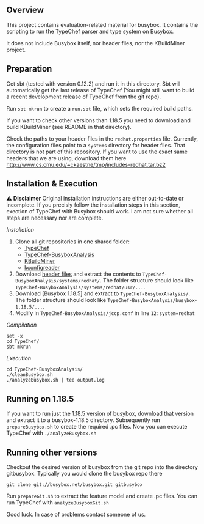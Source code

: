 Overview
--------

This project contains evaluation-related material for busybox. It contains the scripting to run the TypeChef parser and type system on Busybox.

It does not include Busybox itself, nor header files, nor the KBuildMiner project.


Preparation
-----------
Get sbt (tested with version 0.12.2) and run it in this directory. Sbt will automatically get the last release of TypeChef (You might still want to build a recent development release of TypeChef from the git repo).

Run `sbt mkrun` to create a `run.sbt` file, which sets the required build paths.

If you want to check other versions than 1.18.5 you need to download and build KBuildMiner (see README in that directory).

Check the paths to your header files in the `redhat.properties` file. Currently, the configuration files point to a `systems` directory for header files. That directory is not part of this repository. If you want to use the exact same headers that we are using, download them here http://www.cs.cmu.edu/~ckaestne/tmp/includes-redhat.tar.bz2


Installation \& Execution
-------------------------

⚠ **Disclaimer** Original installation instructions are either out-to-date or incomplete. If you precisly follow the installation steps in this section, exection of TypeChef with Busybox should work. I am not sure whether all steps are necessary nor are complete.

*Installation*

1. Clone all git repositories in one shared folder:
   - [TypeChef](https://github.com/ckaestne/TypeChef)
   - [TypeChef-BusyboxAnalysis](https://github.com/ckaestne/TypeChef-BusyboxAnalysis)
   - [KBuildMiner](https://github.com/ckaestne/KBuildMiner)
   - [kconfigreader](https://github.com/ckaestne/kconfigreader)
2. Download [header files](http://www.cs.cmu.edu/~ckaestne/tmp/includes-redhat.tar.bz2) and extract the contents to `TypeChef-BusyboxAnalysis/systems/redhat/`. The folder structure should look like `TypeChef-BusyboxAnalysis/systems/redhat/usr/...`.
3. Download [Busybox 1.18.5] and extract to `TypeChef-BusyboxAnalysis/`. The folder structure should look like `TypeChef-BusyboxAnalysis/busybox-1.18.5/...`.
4. Modify in `TypeChef-BusyboxAnalysis/jccp.conf` in line `12`: `system=redhat`

*Compilation*

```
set -x
cd TypeChef/
sbt mkrun
```

*Execution*

```
cd TypeChef-BusyboxAnalysis/
./cleanBusybox.sh
./analyzeBusybox.sh | tee output.log
```

Running on 1.18.5
-----------------

If you want to run just the 1.18.5 version of busybox, download that version and extract it to a busybox-1.18.5 directory. Subsequently run `prepareBusybox.sh` to create the required .pc files.
Now you can execute TypeChef with `./analyzeBusybox.sh`


Running other versions
----------------------

Checkout the desired version of busybox from the git repo into the directory gitbusybox. Typically you would clone the busybox repo there

	git clone git://busybox.net/busybox.git gitbusybox

Run `prepareGit.sh` to extract the feature model and create .pc files. 
You can run TypeChef with `analyzeBusyboxGit.sh`



Good luck. In case of problems contact someone of us.

